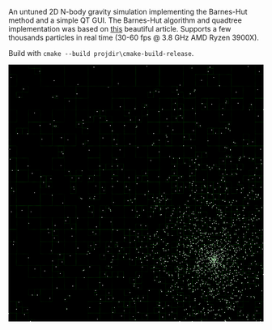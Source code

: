 An untuned 2D N-body gravity simulation implementing the Barnes-Hut method and a simple QT GUI. 
The Barnes-Hut algorithm and quadtree implementation was based on [this](https://lisyarus.github.io/blog/programming/2022/12/21/quadtrees.html) beautiful article.
Supports a few thousands particles in real time (30-60 fps @ 3.8 GHz AMD Ryzen 3900X). 

Build with `cmake --build projdir\cmake-build-release`.

![screenshot](assets/screenshot.png)
